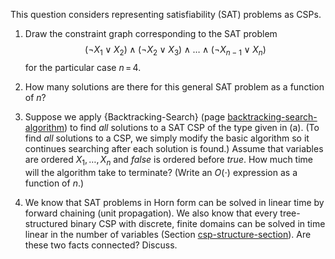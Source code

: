

This question considers representing satisfiability (SAT) problems as
CSPs.<br>

1.  Draw the constraint graph corresponding to the SAT problem
    $$(\lnot X_1 \lor X_2) \land (\lnot X_2 \lor X_3) \land \ldots \land (\lnot X_{n-1} \lor X_n)$$
    for the particular case $n{{\,=\,}}4$.<br>

2.  How many solutions are there for this general SAT problem as a
    function of $n$?<br>

3.  Suppose we apply {Backtracking-Search} (page <a class="pageRef" id="pageref" title="" href="#">backtracking-search-algorithm</a>) to find <i>all</i>
    solutions to a SAT CSP of the type given in (a). (To find
    <i>all</i> solutions to a CSP, we simply modify the basic
    algorithm so it continues searching after each solution is found.)
    Assume that variables are ordered $X_1,\ldots,X_n$ and ${false}$
    is ordered before ${true}$. How much time will the algorithm take
    to terminate? (Write an $O(\cdot)$ expression as a function of $n$.)<br>

4.  We know that SAT problems in Horn form can be solved in linear time
    by forward chaining (unit propagation). We also know that every
    tree-structured binary CSP with discrete, finite domains can be
    solved in time linear in the number of variables
    (Section <a class="sectionRef" id="sectionref" title="" href="#">csp-structure-section</a>). Are these two
    facts connected? Discuss.
